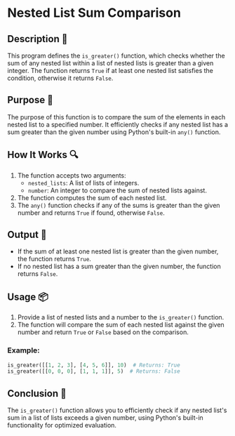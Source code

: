 # Nested List Sum Comparison

## Description 📝

This program defines the `is_greater()` function, which checks whether the sum of any nested list within a list of nested lists is greater than a given integer.
The function returns `True` if at least one nested list satisfies the condition, otherwise it returns `False`.

## Purpose 🎯

The purpose of this function is to compare the sum of the elements in each nested list to a specified number.
It efficiently checks if any nested list has a sum greater than the given number using Python's built-in `any()` function.

## How It Works 🔍

1. The function accepts two arguments:
    - `nested_lists`: A list of lists of integers.
    - `number`: An integer to compare the sum of nested lists against.
2. The function computes the sum of each nested list.
3. The `any()` function checks if any of the sums is greater than the given number and returns `True` if found, otherwise `False`.

## Output 📜

-   If the sum of at least one nested list is greater than the given number, the function returns `True`.
-   If no nested list has a sum greater than the given number, the function returns `False`.

## Usage 📦

1. Provide a list of nested lists and a number to the `is_greater()` function.
2. The function will compare the sum of each nested list against the given number and return `True` or `False` based on the comparison.

### Example:

```python
is_greater([[1, 2, 3], [4, 5, 6]], 10)  # Returns: True
is_greater([[0, 0, 0], [1, 1, 1]], 5)  # Returns: False
```

## Conclusion 🚀

The `is_greater()` function allows you to efficiently check if any nested list's sum in a list of lists exceeds a given number, using Python's built-in functionality for optimized evaluation.
